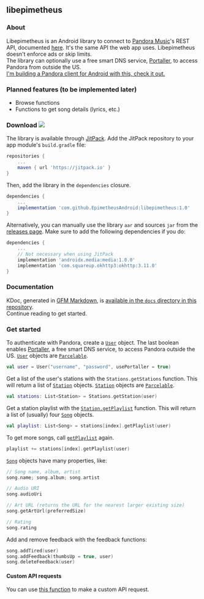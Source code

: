 ## libepimetheus

### About

Libepimetheus is an Android library to connect to [Pandora Music](https://www.pandora.com/)'s REST API, documented [here](https://6xq.net/pandora-apidoc/rest/). It's the same API the web app uses. Libepimetheus doesn't enforce ads or skip limits.  
The library can optionally use a free smart DNS service, [Portaller](http://portaller.com/), to access Pandora from outside the US.  
[I'm building a Pandora client for Android with this, check it out.](https://github.com/EpimetheusAndroid/Epimetheus)



### Planned features (to be implemented later)

- Browse functions
- Functions to get song details (lyrics, etc.)



### Download [![](https://jitpack.io/v/EpimetheusAndroid/libepimetheus.svg)](https://jitpack.io/#EpimetheusAndroid/libepimetheus)

The library is available through [JitPack](https://jitpack.io/#EpimetheusAndroid/libepimetheus/). Add the JitPack repository to your app module's `build.gradle` file:

```groovy
repositories {
	...
	maven { url 'https://jitpack.io' }
}
```

Then, add the library in the `dependencies` closure.

```groovy
dependencies {
    ...
    implementation 'com.github.EpimetheusAndroid:libepimetheus:1.0'
}
```

Alternatively, you can manually use the library `aar` and sources `jar` from the [releases page](https://github.com/EpimetheusAndroid/libepimetheus/releases). Make sure to add the following dependencies if you do:

```groovy
dependencies {
    ...
    // Not necessary when using JitPack
    implementation 'androidx.media:media:1.0.0'
    implementation 'com.squareup.okhttp3:okhttp:3.11.0'
}
```





### Documentation

KDoc, generated in [GFM Markdown](https://github.github.com/gfm/), is [available in the `docs` directory in this repository](https://github.com/EpimetheusAndroid/libepimetheus/blob/master/docs/libepimetheus/index.md).  
Continue reading to get started.



### Get started

To authenticate with Pandora, create a [`User`](https://github.com/EpimetheusAndroid/libepimetheus/blob/master/docs/libepimetheus/tk.hacker1024.libepimetheus/-user/index.md) object. The last boolean enables [Portaller](http://portaller.com/), a free smart DNS service, to access Pandora outside the US. [`User`](https://github.com/EpimetheusAndroid/libepimetheus/blob/master/docs/libepimetheus/tk.hacker1024.libepimetheus/-user/index.md) objects are [`Parcelable`](https://developer.android.com/reference/android/os/Parcelable).

```kotlin
val user = User("username", "password", usePortaller = true)
```

Get a list of the user's stations with the `Stations.getStations` function. This will return a list of [`Station`](https://github.com/EpimetheusAndroid/libepimetheus/blob/master/docs/libepimetheus/tk.hacker1024.libepimetheus.data/-station/index.md) objects. [`Station`](https://github.com/EpimetheusAndroid/libepimetheus/blob/master/docs/libepimetheus/tk.hacker1024.libepimetheus.data/-station/index.md) objects are [`Parcelable`](https://developer.android.com/reference/android/os/Parcelable).

```kotlin
val stations: List<Station> = Stations.getStation(user)
```

Get a station playlist with the [`Station.getPlaylist`](https://github.com/EpimetheusAndroid/libepimetheus/blob/master/docs/libepimetheus/tk.hacker1024.libepimetheus/get-playlist.md) function. This will return a list of (usually) four [`Song`](https://github.com/EpimetheusAndroid/libepimetheus/blob/master/docs/libepimetheus/tk.hacker1024.libepimetheus.data/-song/index.md) objects.

```kotlin
val playlist: List<Song> = stations[index].getPlaylist(user)
```

To get more songs, call [`getPlaylist`](https://github.com/EpimetheusAndroid/libepimetheus/blob/master/docs/libepimetheus/tk.hacker1024.libepimetheus/get-playlist.md) again.

```kotlin
playlist += stations[index].getPlaylist(user)
```

[`Song`](https://github.com/EpimetheusAndroid/libepimetheus/blob/master/docs/libepimetheus/tk.hacker1024.libepimetheus.data/-song/index.md) objects have many properties, like:

```kotlin
// Song name, album, artist
song.name; song.album; song.artist

// Audio URI
song.audioUri

// Art URL (returns the URL for the nearest larger existing size)
song.getArtUrl(preferredSize)

// Rating
song.rating
```

Add and remove feedback with the feedback functions:

```kotlin
song.addTired(user)
song.addFeedback(thumbsUp = true, user)
song.deleteFeedback(user)
```



#### Custom API requests

You can use [this function](https://github.com/EpimetheusAndroid/libepimetheus/blob/master/docs/libepimetheus/tk.hacker1024.libepimetheus/-networking/make-api-request.md) to make a custom API request.